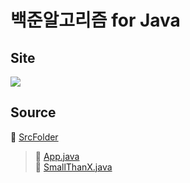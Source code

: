 # 백준알고리즘 for Java
## Site   
[![](https://d2gd6pc034wcta.cloudfront.net/images/logo@2x.png)](www.acmicpc.net)  
## Source
📁 [SrcFolder](https://github.com/byeongjuPark/study_javas/tree/master/src)  
>📂 [App.java](https://github.com/byeongjuPark/study_javas/blob/master/src/App.java)  
>📂 [SmallThanX.java](https://github.com/byeongjuPark/study_javas/blob/master/src/SmallThanX.java)
